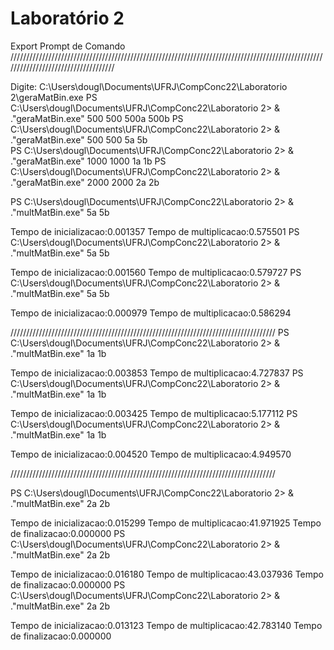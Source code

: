 <h1>Laboratório 2</h1>


Export Prompt de Comando
////////////////////////////////////////////////////////////////////////////////////////////////////////////////////////////////////

Digite: C:\Users\dougl\Documents\UFRJ\CompConc22\Laboratorio 2\geraMatBin.exe <linhas> <colunas> <arquivo saida A> <arquivo saida B>
PS C:\Users\dougl\Documents\UFRJ\CompConc22\Laboratorio 2> & .\"geraMatBin.exe" 500 500 500a 500b
PS C:\Users\dougl\Documents\UFRJ\CompConc22\Laboratorio 2> & .\"geraMatBin.exe" 500 500 5a 5b    
PS C:\Users\dougl\Documents\UFRJ\CompConc22\Laboratorio 2> & .\"geraMatBin.exe" 1000 1000 1a 1b
PS C:\Users\dougl\Documents\UFRJ\CompConc22\Laboratorio 2> & .\"geraMatBin.exe" 2000 2000 2a 2b
  
PS C:\Users\dougl\Documents\UFRJ\CompConc22\Laboratorio 2> & .\"multMatBin.exe" 5a 5b

Tempo de inicializacao:0.001357
Tempo de multiplicacao:0.575501
PS C:\Users\dougl\Documents\UFRJ\CompConc22\Laboratorio 2> & .\"multMatBin.exe" 5a 5b

Tempo de inicializacao:0.001560
Tempo de multiplicacao:0.579727
PS C:\Users\dougl\Documents\UFRJ\CompConc22\Laboratorio 2> & .\"multMatBin.exe" 5a 5b

Tempo de inicializacao:0.000979
Tempo de multiplicacao:0.586294
  
  ////////////////////////////////////////////////////////////////////////////////////
PS C:\Users\dougl\Documents\UFRJ\CompConc22\Laboratorio 2> & .\"multMatBin.exe" 1a 1b

Tempo de inicializacao:0.003853
Tempo de multiplicacao:4.727837
PS C:\Users\dougl\Documents\UFRJ\CompConc22\Laboratorio 2> & .\"multMatBin.exe" 1a 1b

Tempo de inicializacao:0.003425
Tempo de multiplicacao:5.177112
PS C:\Users\dougl\Documents\UFRJ\CompConc22\Laboratorio 2> & .\"multMatBin.exe" 1a 1b

Tempo de inicializacao:0.004520
Tempo de multiplicacao:4.949570
  
  ////////////////////////////////////////////////////////////////////////////////////
  
PS C:\Users\dougl\Documents\UFRJ\CompConc22\Laboratorio 2> & .\"multMatBin.exe" 2a 2b

Tempo de inicializacao:0.015299
Tempo de multiplicacao:41.971925
Tempo de finalizacao:0.000000
PS C:\Users\dougl\Documents\UFRJ\CompConc22\Laboratorio 2> & .\"multMatBin.exe" 2a 2b

Tempo de inicializacao:0.016180
Tempo de multiplicacao:43.037936
Tempo de finalizacao:0.000000
PS C:\Users\dougl\Documents\UFRJ\CompConc22\Laboratorio 2> & .\"multMatBin.exe" 2a 2b

Tempo de inicializacao:0.013123
Tempo de multiplicacao:42.783140
Tempo de finalizacao:0.000000
